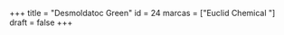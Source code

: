 +++
title = "Desmoldatoc Green"
id = 24
marcas = ["Euclid Chemical "]
draft = false
+++

<!--more-->